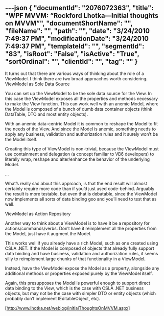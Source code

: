 ---json
{
  "documentId": "2076072363",
  "title": "WPF MVVM: “Rockford Lhotka—Initial thoughts on MVVM”",
  "documentShortName": "",
  "fileName": "",
  "path": "",
  "date": "3/24/2010 7:49:37 PM",
  "modificationDate": "3/24/2010 7:49:37 PM",
  "templateId": "",
  "segmentId": "83",
  "isRoot": "False",
  "isActive": "True",
  "sortOrdinal": "",
  "clientId": "",
  "tag": ""
}
---

It turns out that there are various ways of thinking about the role of a ViewModel. I think there are two broad approaches worth considering.
ViewModel as Sole Data Source

You can set up the ViewModel to be the sole data source for the View. In this case the ViewModel exposes all the properties and methods necessary to make the View function. This can work well with an anemic Model, where the Model is composed of a bunch of dumb data container objects (think DataTable, DTO and most entity objects).

With an anemic data-centric Model it is common to reshape the Model to fit the needs of the View. And since the Model is anemic, something needs to apply any business, validation and authorization rules and it surely won’t be the Model itself.

Creating this type of ViewModel is non-trivial, because the ViewModel must use containment and delegation (a concept familiar to VB6 developers) to literally wrap, reshape and alter/enhance the behavior of the underlying Model. 

…

What’s really sad about this approach, is that the end result will almost certainly require more code than if you’d just used code-behind. Arguably the result is more testable, but even that is debatable, since the ViewModel now implements all sorts of data binding goo and you’ll need to test that as well.

ViewModel as Action Repository

Another way to think about a ViewModel is to have it be a repository for actions/commands/verbs. Don’t have it reimplement all the properties from the Model, just have it augment the Model.

This works well if you already have a rich Model, such as one created using CSLA .NET. If the Model is composed of objects that already fully support data binding and have business, validation and authorization rules, it seems silly to reimplement large chunks of that functionality in a ViewModel.

Instead, have the ViewModel expose the Model as a property, alongside any additional methods or properties exposed purely by the ViewModel itself.

Again, this presupposes the Model is powerful enough to support direct data binding to the View, which is the case with CSLA .NET business objects, but may not be the case with simpler DTO or entity objects (which probably don’t implement IEditableObject, etc).

[http://www.lhotka.net/weblog/InitialThoughtsOnMVVM.aspx]
